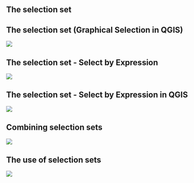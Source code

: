 ## <a id ="selectionSet"/>The selection set

## <a id ="GraphicalSelection"/>The selection set (Graphical Selection in QGIS)

![](https://geoinformatik.github.io/webbooks/GIS_VIZ/sql_res/ss_14.JPG)

## <a id ="SelectByExpression"/>The selection set - Select by Expression

![](http://geoinformatik.github.io/webbooks/GIS_VIZ/sql_res/ss_15.JPG)

## <a id ="SelecByExpressionQGIS"/>The selection set - Select by Expression in QGIS

![](http://geoinformatik.github.io/webbooks/GIS_VIZ/sql_res/ss_15.JPG)

## <a id ="CombiningSelectionSets"/>Combining selection sets

![](http://geoinformatik.github.io/webbooks/GIS_VIZ/sql_res/ss_17.JPG)

## <a id ="TheUseOfSelectionSets"/>The use of selection sets

![](http://geoinformatik.github.io/webbooks/GIS_VIZ/sql_res/ss_18.JPG)
